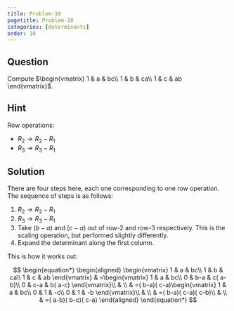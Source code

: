 ```yaml
---
title: Problem-10
pagetitle: Problem-10
categories: [determinants]
order: 10
---
```


## Question

Compute $\begin{vmatrix}
1 & a & bc\\
1 & b & ca\\
1 & c & ab
\end{vmatrix}$.



## Hint

Row operations:

- $R_2 \rightarrow R_2 - R_1$
- $R_3 \rightarrow R_3 - R_1$



## Solution

There are four steps here, each one corresponding to one row operation. The sequence of steps is as follows:

1. $R_2 \rightarrow R_2 - R_1$
2. $R_3 \rightarrow R_3 - R_1$
3. Take $(b - a)$ and $(c - a)$ out of row-2 and row-3 respectively. This is the scaling operation, but performed slightly differently.
4. Expand the determinant along the first column.

This is how it works out:

$$
\begin{equation*}
\begin{aligned}
\begin{vmatrix}
1 & a & bc\\
1 & b & ca\\
1 & c & ab
\end{vmatrix} & =\begin{vmatrix}
1 & a & bc\\
0 & b-a & c( a-b)\\
0 & c-a & b( a-c)
\end{vmatrix}\\
 & \\
 & =( b-a)( c-a)\begin{vmatrix}
1 & a & bc\\
0 & 1 & -c\\
0 & 1 & -b
\end{vmatrix}\\
 & \\
 & =( b-a)( c-a)( c-b)\\
 & \\
 & =( a-b)( b-c)( c-a)
\end{aligned}
\end{equation*}
$$